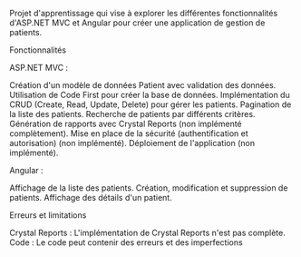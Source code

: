 Projet d'apprentissage qui vise à explorer les différentes fonctionnalités d'ASP.NET MVC et Angular pour créer une application de gestion de patients.

Fonctionnalités

ASP.NET MVC :

Création d'un modèle de données Patient avec validation des données.
Utilisation de Code First pour créer la base de données.
Implémentation du CRUD (Create, Read, Update, Delete) pour gérer les patients.
Pagination de la liste des patients.
Recherche de patients par différents critères.
Génération de rapports avec Crystal Reports (non implémenté complètement).
Mise en place de la sécurité (authentification et autorisation) (non implémenté).
Déploiement de l'application (non implémenté).


Angular :

Affichage de la liste des patients.
Création, modification et suppression de patients.
Affichage des détails d'un patient.


Erreurs et limitations

Crystal Reports : L'implémentation de Crystal Reports n'est pas complète. 
Code : Le code peut contenir des erreurs et des imperfections
